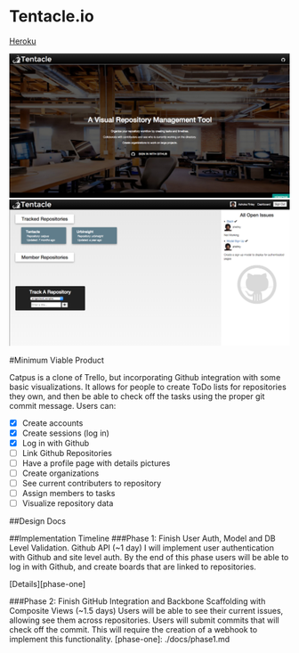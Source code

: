 # Tentacle.io
[Heroku](https://tentacleio.herokuapp.com/)

![Landing Page](screenshots/landing_screen.png)
![Dashboard](screenshots/logged_in_screen.png)

#Minimum Viable Product

Catpus is a clone of Trello, but incorporating Github integration with some basic visualizations. It allows for people to create ToDo lists for repositories they own, and then be able to check off the tasks using the proper git commit message. Users can:

- [x] Create accounts
- [x] Create sessions (log in)
- [x] Log in with Github
- [ ] Link Github Repositories
- [ ] Have a profile page with details pictures
- [ ] Create organizations
- [ ] See current contributers to repository
- [ ] Assign members to tasks
- [ ] Visualize repository data

##Design Docs

##Implementation Timeline
###Phase 1: Finish User Auth, Model and DB Level Validation. Github API (~1 day)
I will implement user authentication with Github and site level auth. By the end of this phase users will be able to log in with Github, and create boards that are linked to repositories.

[Details][phase-one]

###Phase 2: Finish GitHub Integration and Backbone Scaffolding with Composite Views (~1.5 days)
Users will be able to see their current issues, allowing see them across repositories. Users will submit commits that will check off the commit. This will require the creation of a webhook to implement this functionality.
[phase-one]: ./docs/phase1.md

